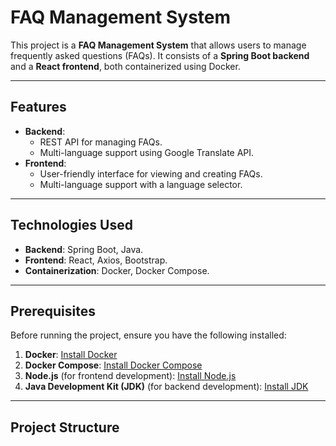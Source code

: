 # FAQ Management System

This project is a **FAQ Management System** that allows users to manage frequently asked questions (FAQs). It consists of a **Spring Boot backend** and a **React frontend**, both containerized using Docker.

---

## Features
- **Backend**:
  - REST API for managing FAQs.
  - Multi-language support using Google Translate API.
- **Frontend**:
  - User-friendly interface for viewing and creating FAQs.
  - Multi-language support with a language selector.

---

## Technologies Used
- **Backend**: Spring Boot, Java.
- **Frontend**: React, Axios, Bootstrap.
- **Containerization**: Docker, Docker Compose.

---

## Prerequisites
Before running the project, ensure you have the following installed:
1. **Docker**: [Install Docker](https://docs.docker.com/get-docker/)
2. **Docker Compose**: [Install Docker Compose](https://docs.docker.com/compose/install/)
3. **Node.js** (for frontend development): [Install Node.js](https://nodejs.org/)
4. **Java Development Kit (JDK)** (for backend development): [Install JDK](https://www.oracle.com/java/technologies/javase-downloads.html)

---

## Project Structure
 
 
